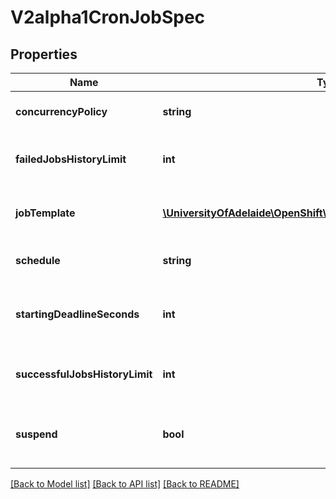 # V2alpha1CronJobSpec

## Properties
Name | Type | Description | Notes
------------ | ------------- | ------------- | -------------
**concurrencyPolicy** | **string** | ConcurrencyPolicy specifies how to treat concurrent executions of a Job. | [optional] 
**failedJobsHistoryLimit** | **int** | The number of failed finished jobs to retain. This is a pointer to distinguish between explicit zero and not specified. | [optional] 
**jobTemplate** | [**\UniversityOfAdelaide\OpenShift\Model\V2alpha1JobTemplateSpec**](V2alpha1JobTemplateSpec.md) | JobTemplate is the object that describes the job that will be created when executing a CronJob. | 
**schedule** | **string** | Schedule contains the schedule in Cron format, see https://en.wikipedia.org/wiki/Cron. | 
**startingDeadlineSeconds** | **int** | Optional deadline in seconds for starting the job if it misses scheduled time for any reason.  Missed jobs executions will be counted as failed ones. | [optional] 
**successfulJobsHistoryLimit** | **int** | The number of successful finished jobs to retain. This is a pointer to distinguish between explicit zero and not specified. | [optional] 
**suspend** | **bool** | Suspend flag tells the controller to suspend subsequent executions, it does not apply to already started executions.  Defaults to false. | [optional] 

[[Back to Model list]](../README.md#documentation-for-models) [[Back to API list]](../README.md#documentation-for-api-endpoints) [[Back to README]](../README.md)


